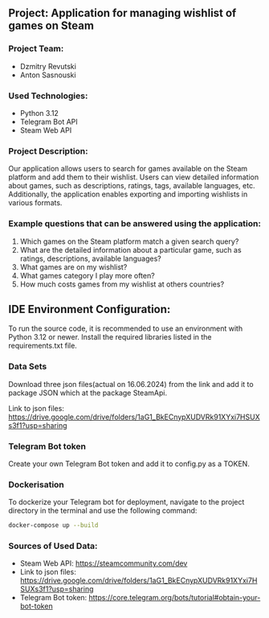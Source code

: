 ## Project: Application for managing wishlist of games on Steam

### Project Team:
- Dzmitry Revutski
- Anton Sasnouski

### Used Technologies:
- Python 3.12
- Telegram Bot API
- Steam Web API

### Project Description:
Our application allows users to search for games available on the Steam platform and add them to their wishlist. Users can view detailed information about games, such as descriptions, ratings, tags, available languages, etc. Additionally, the application enables exporting and importing wishlists in various formats.

### Example questions that can be answered using the application:
1. Which games on the Steam platform match a given search query?
2. What are the detailed information about a particular game, such as ratings, descriptions, available languages?
3. What games are on my wishlist?
4. What games category I play more often?
5. How much costs games from my wishlist at others countries?

## IDE Environment Configuration:
To run the source code, it is recommended to use an environment with Python 3.12 or newer. Install the required libraries listed in the requirements.txt file. 

### Data Sets
Download three json files(actual on 16.06.2024) from the link and add it to package JSON which at the package SteamApi.

Link to json files: https://drive.google.com/drive/folders/1aG1_BkECnypXUDVRk91XYxi7HSUXs3f1?usp=sharing

### Telegram Bot token
Create your own Telegram Bot token and add it to config.py as a TOKEN.

### Dockerisation
To dockerize your Telegram bot for deployment, navigate to the project directory in the terminal and use the following command: 

```bash
docker-compose up --build
```

### Sources of Used Data:
- Steam Web API: https://steamcommunity.com/dev
- Link to json files: https://drive.google.com/drive/folders/1aG1_BkECnypXUDVRk91XYxi7HSUXs3f1?usp=sharing
- Telegram Bot token: https://core.telegram.org/bots/tutorial#obtain-your-bot-token
